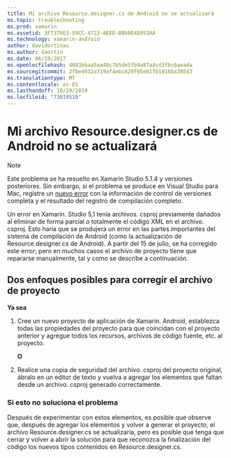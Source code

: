 ```yaml
---
title: Mi archivo Resource.designer.cs de Android no se actualizará
ms.topic: troubleshooting
ms.prod: xamarin
ms.assetid: 3F7376E3-59CC-4722-AEED-BB50E4D952AA
ms.technology: xamarin-android
author: davidortinau
ms.author: daortin
ms.date: 06/19/2017
ms.openlocfilehash: 4683bbaa5aa48c7b5de5fb9a87a4cd3fbc0aeada
ms.sourcegitcommit: 2fbe4932a319af4ebc829f65eb1fb1816ba305d3
ms.translationtype: MT
ms.contentlocale: es-ES
ms.lasthandoff: 10/29/2019
ms.locfileid: "73019510"
---
```

# <a name="my-android-resourcedesignercs-file-will-not-update"></a>Mi archivo Resource.designer.cs de Android no se actualizará

> [!NOTE]
> Este problema se ha resuelto en Xamarin Studio 5.1.4 y versiones posteriores. Sin embargo, si el problema se produce en Visual Studio para Mac, registre un [nuevo error](~/cross-platform/troubleshooting/questions/howto-file-bug.md) con la información de control de versiones completa y el resultado del registro de compilación completo.

Un error en Xamarin. Studio 5,1 tenía archivos. csproj previamente dañados al eliminar de forma parcial o totalmente el código XML en el archivo. csproj. Esto haría que se produjera un error en las partes importantes del sistema de compilación de Android (como la actualización de Resource.designer.cs de Android). A partir del 15 de julio, se ha corregido este error; pero en muchos casos el archivo de proyecto tiene que repararse manualmente, tal y como se describe a continuación.

## <a name="two-possible-approaches-to-fixing-up-the-project-file"></a>Dos enfoques posibles para corregir el archivo de proyecto

**Ya sea**

1. Cree un nuevo proyecto de aplicación de Xamarin. Android, establezca todas las propiedades del proyecto para que coincidan con el proyecto anterior y agregue todos los recursos, archivos de código fuente, etc. al proyecto.

   **O**

2. Realice una copia de seguridad del archivo. csproj del proyecto original, ábralo en un editor de texto y vuelva a agregar los elementos que faltan desde un archivo. csproj generado correctamente.

### <a name="if-this-does-not-solve-the-problem"></a>Si esto no soluciona el problema

Después de experimentar con estos elementos, es posible que observe que, después de agregar los elementos y volver a generar el proyecto, el archivo Resource.designer.cs se actualizaría, pero es posible que tenga que cerrar y volver a abrir la solución para que reconozca la finalización del código los nuevos tipos contenidos en Resource.designer.cs. 
